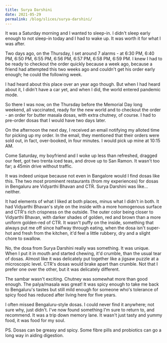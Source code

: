 ```yaml
---
title: Surya Darshini
date: 2021-05-29
permalink: /blog/slices/surya-darshini/
---
```


It was a Saturday morning and I wanted to sleep-in. I didn't sleep early enough to not sleep-in today and I had to wake up. It was worth it for what I was after. 

Two days ago, on the Thursday, I set around 7 alarms - at 6:30 PM, 6:40 PM, 6:50 PM, 6:55 PM, 6:56 PM, 6:57 PM, 6:58 PM, 6:59 PM. I knew I had to be ready to checkout the order quickly because a week ago, because a friend had attempted this two weeks ago and couldn't get his order early enough; he could the following week.

I had heard about this place over an year ago though. But when I had heard about it, I didn't have a car yet, and when I did, the world entered pandemic mode.

So there I was now, on the Thursday before the Memorial Day long weekend, all vaccinated, ready for the new world and to checkout the order - an order for butter masala dosas, with extra chutney, of course. I had to pre-order dosas that I would have two days later.

On the afternoon the next day, I received an email notifying my alloted time for picking up my order. In the email, they mentioned that their orders were sold out, in fact, over-booked, in four minutes. I would pick up mine at 10:15 AM. 

Come Saturday, my boyfriend and I woke up less than refreshed, dragged our feet, got two trenta iced teas, and drove up to San Ramon. It wasn't too far; a 45min drive without traffic.

It was indeed unique because not even in Bangalore would I find dosas like this. The two most prominent restaurants (from my experiences) for dosas in Bengaluru are Vidyarthi Bhavan and CTR. Surya Darshini was like... neither. 

It had elements of what I liked at both places, minus what I didn't in both. It had Vidyarthi Bhavan's style on the inside with a more homogenous surface and CTR's rich crispness on the outside. The outer color being closer to Vidyarthi Bhavan, with darker shades of golden, red and brown than a more uniform golden-red of CTR. It wasn't puffy on the inside, something that always put me off since halfway through eating, when the dosa isn't super-hot and fresh from the kitchen, it'd feel a little rubbery, dry and a slight chore to swallow. 

No, the dosa from Surya Darshini really was something. It was unique. When I put it in mouth and started chewing, it'd crumble, than the usual tear of dosas. Almost like it was delicately put together like a jigsaw puzzle at a microscopic level. CTR's dosas would brake apart than crumble. Not that I prefer one over the other, but it was delicately different.

The sambar wasn't exciting. Chutney was somewhat more than good enough. The palya/masala was great! It was spicy enough to take me back to Bengaluru's tastes but still mild enough for someone who's tolerance of spicy food has reduced after living here for five years. 

I often missed Bengaluru-style dosas. I could never find it anywhere; not sure why, just didn't. I've now found something I'm sure to return to, and recommend. It was a trip down memory lane. It wasn't just tasty and yummy food, it was food for my soul.

PS. Dosas can be greasy and spicy. Some fibre pills and probiotics can go a long way in aiding digestion.